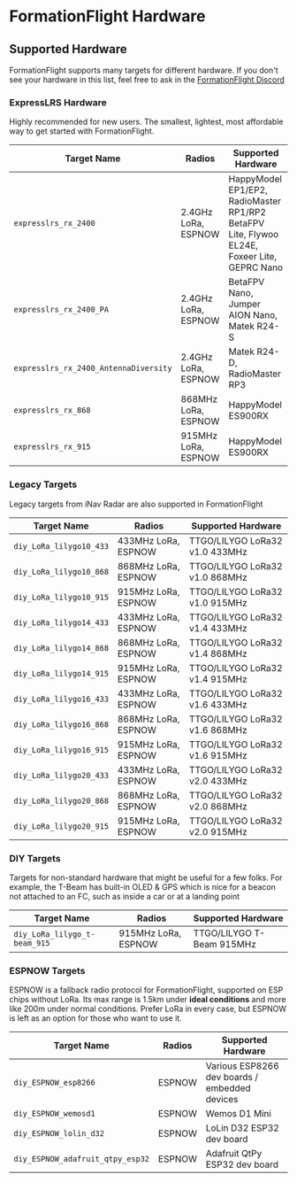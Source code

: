 # FormationFlight Hardware

## Supported Hardware

FormationFlight supports many targets for different hardware. If you don't see your hardware in this list, feel free to ask in the [FormationFlight Discord](https://discord.gg/npaX3VxQjh)

### ExpressLRS Hardware

Highly recommended for new users. The smallest, lightest, most affordable way to get started with FormationFlight.

| Target Name                           | Radios              | Supported Hardware                                                                          |
|---------------------------------------|---------------------|---------------------------------------------------------------------------------------------|
| `expresslrs_rx_2400`                  | 2.4GHz LoRa, ESPNOW | HappyModel EP1/EP2, RadioMaster RP1/RP2 BetaFPV Lite, Flywoo EL24E, Foxeer Lite, GEPRC Nano |
| `expresslrs_rx_2400_PA`               | 2.4GHz LoRa, ESPNOW | BetaFPV Nano, Jumper AION Nano, Matek R24-S                                                 |
| `expresslrs_rx_2400_AntennaDiversity` | 2.4GHz LoRa, ESPNOW | Matek R24-D, RadioMaster RP3                                                                |
| `expresslrs_rx_868`                   | 868MHz LoRa, ESPNOW | HappyModel ES900RX                                                                          |
| `expresslrs_rx_915`                   | 915MHz LoRa, ESPNOW | HappyModel ES900RX                                                                          |

### Legacy Targets

Legacy targets from iNav Radar are also supported in FormationFlight

| Target Name             | Radios              | Supported Hardware             |
|-------------------------|---------------------|--------------------------------|
| `diy_LoRa_lilygo10_433` | 433MHz LoRa, ESPNOW | TTGO/LILYGO LoRa32 v1.0 433MHz |
| `diy_LoRa_lilygo10_868` | 868MHz LoRa, ESPNOW | TTGO/LILYGO LoRa32 v1.0 868MHz |
| `diy_LoRa_lilygo10_915` | 915MHz LoRa, ESPNOW | TTGO/LILYGO LoRa32 v1.0 915MHz |
| `diy_LoRa_lilygo14_433` | 433MHz LoRa, ESPNOW | TTGO/LILYGO LoRa32 v1.4 433MHz |
| `diy_LoRa_lilygo14_868` | 868MHz LoRa, ESPNOW | TTGO/LILYGO LoRa32 v1.4 868MHz |
| `diy_LoRa_lilygo14_915` | 915MHz LoRa, ESPNOW | TTGO/LILYGO LoRa32 v1.4 915MHz |
| `diy_LoRa_lilygo16_433` | 433MHz LoRa, ESPNOW | TTGO/LILYGO LoRa32 v1.6 433MHz |
| `diy_LoRa_lilygo16_868` | 868MHz LoRa, ESPNOW | TTGO/LILYGO LoRa32 v1.6 868MHz |
| `diy_LoRa_lilygo16_915` | 915MHz LoRa, ESPNOW | TTGO/LILYGO LoRa32 v1.6 915MHz |
| `diy_LoRa_lilygo20_433` | 433MHz LoRa, ESPNOW | TTGO/LILYGO LoRa32 v2.0 433MHz |
| `diy_LoRa_lilygo20_868` | 868MHz LoRa, ESPNOW | TTGO/LILYGO LoRa32 v2.0 868MHz |
| `diy_LoRa_lilygo20_915` | 915MHz LoRa, ESPNOW | TTGO/LILYGO LoRa32 v2.0 915MHz |

### DIY Targets

Targets for non-standard hardware that might be useful for a few folks. For example, the T-Beam has built-in OLED & GPS which is nice for a beacon not attached to an FC, such as inside a car or at a landing point

| Target Name                  | Radios              | Supported Hardware        |
|------------------------------|---------------------|---------------------------|
| `diy_LoRa_lilygo_t-beam_915` | 915MHz LoRa, ESPNOW | TTGO/LILYGO T-Beam 915MHz |


### ESPNOW Targets

ESPNOW is a fallback radio protocol for FormationFlight, supported on ESP chips without LoRa. Its max range is 1.5km under **ideal conditions** and more like 200m under normal conditions. Prefer LoRa in every case, but ESPNOW is left as an option for those who want to use it.

| Target Name                      | Radios | Supported Hardware                            |
|----------------------------------|--------|-----------------------------------------------|
| `diy_ESPNOW_esp8266`             | ESPNOW | Various ESP8266 dev boards / embedded devices |
| `diy_ESPNOW_wemosd1`             | ESPNOW | Wemos D1 Mini                                 |
| `diy_ESPNOW_lolin_d32`           | ESPNOW | LoLin D32 ESP32 dev board                     |
| `diy_ESPNOW_adafruit_qtpy_esp32` | ESPNOW | Adafruit QtPy ESP32 dev board                 |

